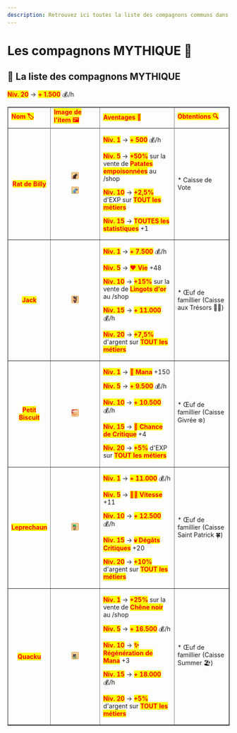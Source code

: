 ```yaml
---
description: Retrouvez ici toutes la liste des compagnons communs dans le serveur.
---
```


# Les compagnons MYTHIQUE 🦞

## 💠 La liste des compagnons MYTHIQUE

<table border="1" cellspacing="0" cellpadding="6">
  <tr>
    <td><mark style="color:red;"><strong>Nom 🏷️</strong></mark></td>
    <td><mark style="color:red;"><strong>Image de l'item 🖼️</strong></mark></td>
    <td><mark style="color:red;"><strong>Aventages 💪</strong></mark></td>
    <td><mark style="color:red;"><strong>Obtentions 🔍</strong></mark></td>
  </tr>
  <tr>
  <tr>
    <td align="center"><mark style="color:red;"><strong>Rat de Billy</strong></mark></td>
    <td>
      <figure>
        <img src="../../.gitbook/assets/Les_Compagnons/Items/Mythique/RatDeBilly.png" alt="">
      </figure>
      <figure>
        <img src="../../.gitbook/assets/Les_Compagnons/Items/Mythique/RatDeBillyShiny.png" alt="">
      </figure>
    </td>
    <td>
      <p><mark style="color:red;"><strong>Niv. 1</strong></mark> → <mark style="color:red;"><strong>+ 500</strong></mark> 💰/h</p>
      <p><mark style="color:red;"><strong>Niv. 5</strong></mark> → <mark style="color:red;"><strong>+50%</strong></mark> sur la vente de <mark style="color:red;"><strong>Patates empoisonnées</strong></mark> au /shop</p>
      <p><mark style="color:red;"><strong>Niv. 10</strong></mark> → <mark style="color:red;"><strong>+2,5%</strong></mark> d'EXP sur <mark style="color:red;"><strong>TOUT les métiers</strong></mark></p>
      <p><mark style="color:red;"><strong>Niv. 15</strong></mark> → <mark style="color:red;"><strong>TOUTES les statistiques</strong></mark> +1</p>
    </td>
      <p><mark style="color:red;"><strong>Niv. 20</strong></mark> → <mark style="color:red;"><strong>+ 1.500</strong></mark> 💰/h</p>
    <td>
      <p> * Caisse de Vote
    </td>
  </tr>
  <tr>
    <td align="center"><mark style="color:red;"><strong>Jack</strong></mark></td>
    <td>
      <figure>
        <img src="../../.gitbook/assets/Les_Compagnons/Items/Mythique/Jack.png" alt="">
      </figure>
    </td>
    <td>
      <p><mark style="color:red;"><strong>Niv. 1</strong></mark> → <mark style="color:red;"><strong>+ 7.500</strong></mark> 💰/h</p>
      <p><mark style="color:red;"><strong>Niv. 5</strong></mark> → <mark style="color:red;"><strong>❤️ Vie</strong></mark> +48</p>
      <p><mark style="color:red;"><strong>Niv. 10</strong></mark> → <mark style="color:red;"><strong>+15%</strong></mark> sur la vente de <mark style="color:red;"><strong>Lingots d'or</strong></mark> au /shop</p>
      <p><mark style="color:red;"><strong>Niv. 15</strong></mark> → <mark style="color:red;"><strong>+ 11.000</strong></mark> 💰/h</p>
      <p><mark style="color:red;"><strong>Niv. 20</strong></mark> → <mark style="color:red;"><strong>+7,5%</strong></mark> d'argent sur <mark style="color:red;"><strong>TOUT les métiers</strong></mark></p>
    <td>
      <p> * Œuf de famillier (Caisse aux Trésors 🏴‍☠️)</p>
    </td>
  </tr>
  <tr>
    <td align="center"><mark style="color:red;"><strong>Petit Biscuit</strong></mark></td>
    <td>
      <figure>
        <img src="../../.gitbook/assets/Les_Compagnons/Items/Mythique/PetitBiscuit.png" alt="">
      </figure>
    </td>
    <td>
      <p><mark style="color:red;"><strong>Niv. 1</strong></mark> → <mark style="color:red;"><strong>🧪 Mana</strong></mark> +150</p>
      <p><mark style="color:red;"><strong>Niv. 5</strong></mark> → <mark style="color:red;"><strong>+ 9.500</strong></mark> 💰/h</p>
      <p><mark style="color:red;"><strong>Niv. 10</strong></mark> → <mark style="color:red;"><strong>+ 10.500</strong></mark> 💰/h</p>
      <p><mark style="color:red;"><strong>Niv. 15</strong></mark> → <mark style="color:red;"><strong>🥊 Chance de Critique</strong></mark> +4</p>
      <p><mark style="color:red;"><strong>Niv. 20</strong></mark> → <mark style="color:red;"><strong>+5%</strong></mark> d'EXP sur <mark style="color:red;"><strong>TOUT les métiers</strong></mark></p>
    <td>
      <p> * Œuf de famillier (Caisse Givrée ❄️)</p>
    </td>
  </tr>
  <tr>
    <td align="center"><mark style="color:red;"><strong>Leprechaun</strong></mark></td>
    <td>
      <figure>
        <img src="../../.gitbook/assets/Les_Compagnons/Items/Mythique/Leprechaun.png" alt="">
      </figure>
    </td>
    <td>
      <p><mark style="color:red;"><strong>Niv. 1</strong></mark> → <mark style="color:red;"><strong>+ 11.000</strong></mark> 💰/h</p>
      <p><mark style="color:red;"><strong>Niv. 5</strong></mark> → <mark style="color:red;"><strong>🏃‍♂️ Vitesse</strong></mark> +11</p>
      <p><mark style="color:red;"><strong>Niv. 10</strong></mark> → <mark style="color:red;"><strong>+ 12.500</strong></mark> 💰/h</p>
      <p><mark style="color:red;"><strong>Niv. 15</strong></mark> → <mark style="color:red;"><strong>💀 Dégâts Critiques</strong></mark> +20</p>
      <p><mark style="color:red;"><strong>Niv. 20</strong></mark> → <mark style="color:red;"><strong>+10%</strong></mark> d'argent sur <mark style="color:red;"><strong>TOUT les métiers</strong></mark></p>
    </td>
    <td>
      <p> * Œuf de famillier (Caisse Saint Patrick 🍀)</p>
    </td>
  </tr>
  <tr>
    <td align="center"><mark style="color:red;"><strong>Quacku</strong></mark></td>
    <td>
      <figure>
        <img src="../../.gitbook/assets/Les_Compagnons/Items/Mythique/Quacku.png" alt="">
      </figure>
    </td>
    <td>
      <p><mark style="color:red;"><strong>Niv. 1</strong></mark> → <mark style="color:red;"><strong>+25%</strong></mark> sur la vente de <mark style="color:red;"><strong>Chêne noir</strong></mark> au /shop</p>
      <p><mark style="color:red;"><strong>Niv. 5</strong></mark> → <mark style="color:red;"><strong>+ 16.500</strong></mark> 💰/h</p>
      <p><mark style="color:red;"><strong>Niv. 10</strong></mark> → <mark style="color:red;"><strong>✨ Régénération de Mana</strong></mark> +3</p>
      <p><mark style="color:red;"><strong>Niv. 15</strong></mark> → <mark style="color:red;"><strong>+ 18.000</strong></mark> 💰/h</p>
      <p><mark style="color:red;"><strong>Niv. 20</strong></mark> → <mark style="color:red;"><strong>+5%</strong></mark> d'argent sur <mark style="color:red;"><strong>TOUT les métiers</strong></mark></p>
    <td>
      <p> * Œuf de famillier (Caisse Summer 🏖️)</p>
    </td>
  </tr>
</table>
